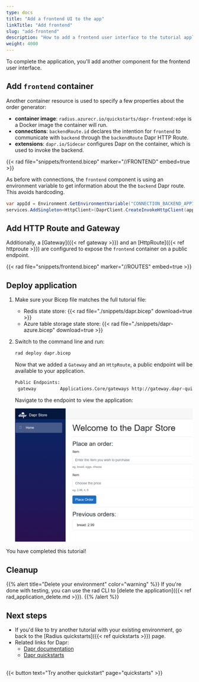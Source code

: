 ```yaml
---
type: docs
title: "Add a frontend UI to the app"
linkTitle: "Add frontend"
slug: "add-frontend"
description: "How to add a frontend user interface to the tutorial application"
weight: 4000
---
```


To complete the application, you'll add another component for the frontend user interface.

## Add `frontend` container

Another container resource is used to specify a few properties about the order generator:

- **container image**: `radius.azurecr.io/quickstarts/dapr-frontend:edge` is a Docker image the container will run.
- **connections**: `backendRoute.id` declares the intention for `frontend` to communicate with `backend` through the `backendRoute` Dapr HTTP Route.
- **extensions**: `dapr.io/Sidecar` configures Dapr on the container, which is used to invoke the backend.

{{< rad file="snippets/frontend.bicep" marker="//FRONTEND" embed=true >}}

As before with connections, the `frontend` component is using an environment variable to get information about the the `backend` Dapr route. This avoids hardcoding.

```C#
var appId = Environment.GetEnvironmentVariable("CONNECTION_BACKEND_APPID");
services.AddSingleton<HttpClient>(DaprClient.CreateInvokeHttpClient(appId));
```

## Add HTTP Route and Gateway

Additionally, a [Gateway]({{< ref gateway >}}) and an [HttpRoute]({{< ref httproute >}}) are configured to expose the `frontend` container on a public endpoint.

{{< rad file="snippets/frontend.bicep" marker="//ROUTES" embed=true >}}
  
## Deploy application

1. Make sure your Bicep file matches the full tutorial file:

   - Redis state store: {{< rad file="./snippets/dapr.bicep" download=true >}}
   - Azure table storage state store: {{< rad file="./snippets/dapr-azure.bicep" download=true >}}

1. Switch to the command line and run:

   ```sh
   rad deploy dapr.bicep
   ```

   Now that we added a `Gateway` and an `HttpRoute`, a public endpoint will be available to your application.

   ```sh
   Public Endpoints:
    gateway         Applications.Core/gateways http://gateway.dapr-quickstart.<IP>.nip.io
   ```

   Navigate to the endpoint to view the application:

   <img src="frontend.png" alt="Screenshot of frontend application" width=500 >

You have completed this tutorial!

## Cleanup

{{% alert title="Delete your environment" color="warning" %}}
If you're done with testing, you can use the rad CLI to [delete the application]({{< ref rad_application_delete.md >}}).
{{% /alert %}}

## Next steps

- If you'd like to try another tutorial with your existing environment, go back to the [Radius quickstarts]({{< ref quickstarts >}}) page.
- Related links for Dapr:
  - [Dapr documentation](https://docs.dapr.io/)
  - [Dapr quickstarts](https://github.com/dapr/quickstarts/tree/v1.0.0/hello-world)

<br>{{< button text="Try another quickstart" page="quickstarts" >}}

